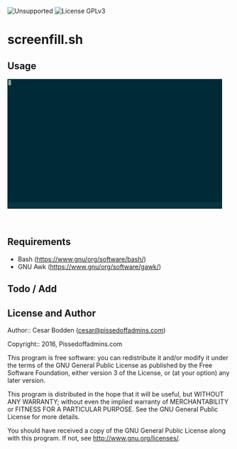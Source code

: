 ![Unsupported](https://img.shields.io/badge/development_status-in_progress-green.svg) ![License GPLv3](https://img.shields.io/badge/license-GPLv3-green.svg)

screenfill.sh
====

Usage
----

![screenfill-gif](screenfill.gif)

<pre><code>
</code></pre>

Requirements
----

- Bash (https://www.gnu/org/software/bash/)
- GNU Awk (https://www.gnu/org/software/gawk/)


Todo / Add
----


License and Author
----

Author:: Cesar Bodden (cesar@pissedoffadmins.com)

Copyright:: 2016, Pissedoffadmins.com

This program is free software: you can redistribute it and/or modify
it under the terms of the GNU General Public License as published by
the Free Software Foundation, either version 3 of the License, or
(at your option) any later version.

This program is distributed in the hope that it will be useful,
but WITHOUT ANY WARRANTY; without even the implied warranty of
MERCHANTABILITY or FITNESS FOR A PARTICULAR PURPOSE.  See the
GNU General Public License for more details.

You should have received a copy of the GNU General Public License
along with this program.  If not, see <http://www.gnu.org/licenses/>.
